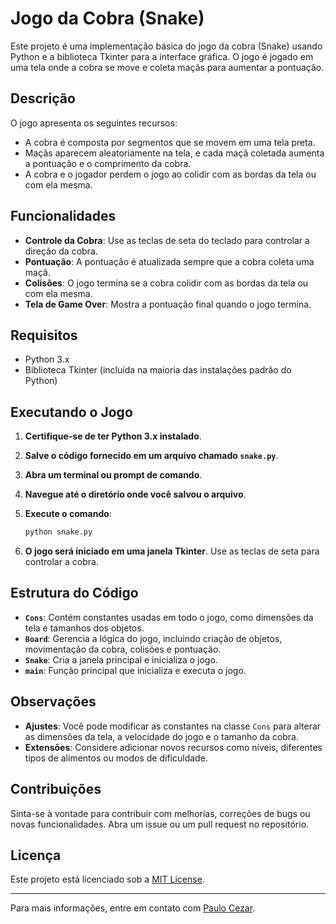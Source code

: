 # Jogo da Cobra (Snake)

Este projeto é uma implementação básica do jogo da cobra (Snake) usando Python e a biblioteca Tkinter para a interface gráfica. O jogo é jogado em uma tela onde a cobra se move e coleta maçãs para aumentar a pontuação.

## Descrição

O jogo apresenta os seguintes recursos:
- A cobra é composta por segmentos que se movem em uma tela preta.
- Maçãs aparecem aleatoriamente na tela, e cada maçã coletada aumenta a pontuação e o comprimento da cobra.
- A cobra e o jogador perdem o jogo ao colidir com as bordas da tela ou com ela mesma.

## Funcionalidades

- **Controle da Cobra**: Use as teclas de seta do teclado para controlar a direção da cobra.
- **Pontuação**: A pontuação é atualizada sempre que a cobra coleta uma maçã.
- **Colisões**: O jogo termina se a cobra colidir com as bordas da tela ou com ela mesma.
- **Tela de Game Over**: Mostra a pontuação final quando o jogo termina.

## Requisitos

- Python 3.x
- Biblioteca Tkinter (incluída na maioria das instalações padrão do Python)

## Executando o Jogo

1. **Certifique-se de ter Python 3.x instalado**.

2. **Salve o código fornecido em um arquivo chamado `snake.py`**.

3. **Abra um terminal ou prompt de comando**.

4. **Navegue até o diretório onde você salvou o arquivo**.

5. **Execute o comando**:

    ```bash
    python snake.py
    ```

6. **O jogo será iniciado em uma janela Tkinter**. Use as teclas de seta para controlar a cobra.

## Estrutura do Código

- **`Cons`**: Contém constantes usadas em todo o jogo, como dimensões da tela e tamanhos dos objetos.
- **`Board`**: Gerencia a lógica do jogo, incluindo criação de objetos, movimentação da cobra, colisões e pontuação.
- **`Snake`**: Cria a janela principal e inicializa o jogo.
- **`main`**: Função principal que inicializa e executa o jogo.

## Observações

- **Ajustes**: Você pode modificar as constantes na classe `Cons` para alterar as dimensões da tela, a velocidade do jogo e o tamanho da cobra.
- **Extensões**: Considere adicionar novos recursos como níveis, diferentes tipos de alimentos ou modos de dificuldade.

## Contribuições

Sinta-se à vontade para contribuir com melhorias, correções de bugs ou novas funcionalidades. Abra um issue ou um pull request no repositório.

## Licença

Este projeto está licenciado sob a [MIT License](LICENSE).

---

Para mais informações, entre em contato com [Paulo Cezar](mailto:seuemail@dominio.com).
